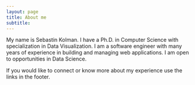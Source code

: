 ```yaml
---
layout: page
title: About me
subtitle:
---
```


My name is Sebastin Kolman. I have a Ph.D. in Computer Science with specialization in Data Visualization.  I am a software engineer with many years of experience in building and managing web applications.
I am open to opportunities in Data Science.

If you would like to connect or know more about my experience use the links in the footer.
